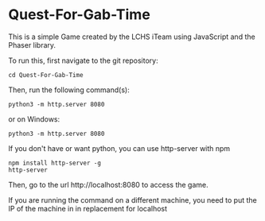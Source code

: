 # Quest-For-Gab-Time

This is a simple Game created by the LCHS iTeam using JavaScript and the Phaser library.

To run this, first navigate to the git repository: 
```
cd Quest-For-Gab-Time
``` 
Then, run the following command(s): 
```
python3 -m http.server 8080
```
or on Windows: 
```
python3 -m http.server 8080
``` 

If you don't have or want python, you can use http-server with npm
```
npm install http-server -g
http-server
```

Then, go to the url http://localhost:8080 to access the game.

If you are running the command on a different machine, you need to put the IP of the machine in in replacement for localhost
